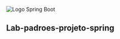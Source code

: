 ![Logo Spring Boot](https://arrowcounty.com/pub/media/wysiwyg/new-eco-friendly.png) 
## Lab-padroes-projeto-spring
